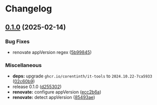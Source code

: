 # Changelog

## [0.1.0](https://github.com/JeffResc/charts/compare/it-tools-0.0.3...it-tools-v0.1.0) (2025-02-14)


### Bug Fixes

* renovate appVersion regex ([5b99845](https://github.com/JeffResc/charts/commit/5b99845316a1da796a09b17161402a1a4e67495c))


### Miscellaneous

* **deps:** upgrade `ghcr.io/corentinth/it-tools` to `2024.10.22-7ca5933` ([02c60b9](https://github.com/JeffResc/charts/commit/02c60b9db407f9b667cc920fee044402d59fa018))
* release 0.1.0 ([d255302](https://github.com/JeffResc/charts/commit/d25530297f86d4c94d5d2eabc44ff0f227ff65b3))
* **renovate:** configure appVersion ([ecc2b6a](https://github.com/JeffResc/charts/commit/ecc2b6a97b7e3e72646c3f48db5dc0a94dcf54d6))
* **renovate:** detect appVersion ([85493ae](https://github.com/JeffResc/charts/commit/85493ae015393bc5ac742aad65e41013ed3ff47f))
